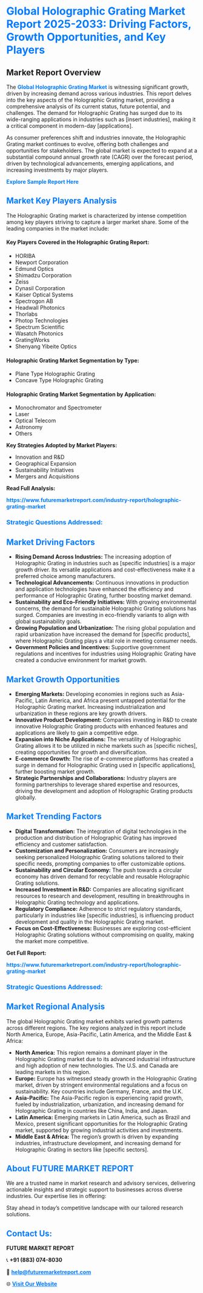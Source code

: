 <h1 style="color: #007BFF;">Global Holographic Grating Market Report 2025-2033: Driving Factors, Growth Opportunities, and Key Players</h1>

<section id="overview">
<h2>Market Report Overview</h2>
<p>The <a href="https://www.futuremarketreport.com/industry-report/holographic-grating-market" style="color: #007BFF; text-decoration: none;"><strong>Global Holographic Grating Market</strong></a> is witnessing significant growth, driven by increasing demand across various industries. This report delves into the key aspects of the Holographic Grating market, providing a comprehensive analysis of its current status, future potential, and challenges. The demand for Holographic Grating has surged due to its wide-ranging applications in industries such as [insert industries], making it a critical component in modern-day [applications].</p>
<p>As consumer preferences shift and industries innovate, the Holographic Grating market continues to evolve, offering both challenges and opportunities for stakeholders. The global market is expected to expand at a substantial compound annual growth rate (CAGR) over the forecast period, driven by technological advancements, emerging applications, and increasing investments by major players.</p>
</section>

<section id="overview">
<p><a href="https://www.futuremarketreport.com/request-sample/reportId=58918" style="color: #007BFF; text-decoration: none;"><strong>Explore Sample Report Here</strong></a></p>
</section>

<section id="key-players">
<h2 style="color: #007BFF;">Market Key Players Analysis</h2>
<p>The Holographic Grating market is characterized by intense competition among key players striving to capture a larger market share. Some of the leading companies in the market include:</p>
<h4>Key Players Covered in the Holographic Grating Report:</h4>
<ul><li>HORIBA</li><li>Newport Corporation</li><li>Edmund Optics</li><li>Shimadzu Corporation</li><li>Zeiss</li><li>Dynasil Corporation</li><li>Kaiser Optical Systems</li><li>Spectrogon AB</li><li>Headwall Photonics</li><li>Thorlabs</li><li>Photop Technologies</li><li>Spectrum Scientific</li><li>Wasatch Photonics</li><li>GratingWorks</li><li>Shenyang Yibeite Optics</li></ul>
<h4>Holographic Grating Market Segmentation by Type:</h4>
<ul><li>Plane Type Holographic Grating</li><li>Concave Type Holographic Grating</li></ul>

<h4>Holographic Grating Market Segmentation by Application:</h4>
<ul><li>Monochromator and Spectrometer</li><li>Laser</li><li>Optical Telecom</li><li>Astronomy</li><li>Others</li></ul>
<p><strong>Key Strategies Adopted by Market Players:</strong></p>
<ul>
<li>Innovation and R&D</li>
<li>Geographical Expansion</li>
<li>Sustainability Initiatives</li>
<li>Mergers and Acquisitions</li>
</ul>
</section>

<section>
<p><strong>Read Full Analysis: </strong></p><a href="https://www.futuremarketreport.com/industry-report/holographic-grating-market" style="color: #007BFF; text-decoration: none;"><strong>https://www.futuremarketreport.com/industry-report/holographic-grating-market</strong></a>
<h3 style="color: #007BFF;">Strategic Questions Addressed:</h3>
</section>

<section id="driving-factors">
<h2 style="color: #007BFF;">Market Driving Factors</h2>
<ul>
<li><strong>Rising Demand Across Industries:</strong> The increasing adoption of Holographic Grating in industries such as [specific industries] is a major growth driver. Its versatile applications and cost-effectiveness make it a preferred choice among manufacturers.</li>
<li><strong>Technological Advancements:</strong> Continuous innovations in production and application technologies have enhanced the efficiency and performance of Holographic Grating, further boosting market demand.</li>
<li><strong>Sustainability and Eco-Friendly Initiatives:</strong> With growing environmental concerns, the demand for sustainable Holographic Grating solutions has surged. Companies are investing in eco-friendly variants to align with global sustainability goals.</li>
<li><strong>Growing Population and Urbanization:</strong> The rising global population and rapid urbanization have increased the demand for [specific products], where Holographic Grating plays a vital role in meeting consumer needs.</li>
<li><strong>Government Policies and Incentives:</strong> Supportive government regulations and incentives for industries using Holographic Grating have created a conducive environment for market growth.</li>
</ul>
</section>

<section id="growth-opportunities">
<h2 style="color: #007BFF;">Market Growth Opportunities</h2>
<ul>
<li><strong>Emerging Markets:</strong> Developing economies in regions such as Asia-Pacific, Latin America, and Africa present untapped potential for the Holographic Grating market. Increasing industrialization and urbanization in these regions are key growth drivers.</li>
<li><strong>Innovative Product Development:</strong> Companies investing in R&D to create innovative Holographic Grating products with enhanced features and applications are likely to gain a competitive edge.</li>
<li><strong>Expansion into Niche Applications:</strong> The versatility of Holographic Grating allows it to be utilized in niche markets such as [specific niches], creating opportunities for growth and diversification.</li>
<li><strong>E-commerce Growth:</strong> The rise of e-commerce platforms has created a surge in demand for Holographic Grating used in [specific applications], further boosting market growth.</li>
<li><strong>Strategic Partnerships and Collaborations:</strong> Industry players are forming partnerships to leverage shared expertise and resources, driving the development and adoption of Holographic Grating products globally.</li>
</ul>
</section>

<section id="trending-factors">
<h2 style="color: #007BFF;">Market Trending Factors</h2>
<ul>
<li><strong>Digital Transformation:</strong> The integration of digital technologies in the production and distribution of Holographic Grating has improved efficiency and customer satisfaction.</li>
<li><strong>Customization and Personalization:</strong> Consumers are increasingly seeking personalized Holographic Grating solutions tailored to their specific needs, prompting companies to offer customizable options.</li>
<li><strong>Sustainability and Circular Economy:</strong> The push towards a circular economy has driven demand for recyclable and reusable Holographic Grating solutions.</li>
<li><strong>Increased Investment in R&D:</strong> Companies are allocating significant resources to research and development, resulting in breakthroughs in Holographic Grating technology and applications.</li>
<li><strong>Regulatory Compliance:</strong> Adherence to strict regulatory standards, particularly in industries like [specific industries], is influencing product development and quality in the Holographic Grating market.</li>
<li><strong>Focus on Cost-Effectiveness:</strong> Businesses are exploring cost-efficient Holographic Grating solutions without compromising on quality, making the market more competitive.</li>
</ul>
</section>

<section>
<p><strong>Get Full Report: </strong></p><a href="https://www.futuremarketreport.com/industry-report/holographic-grating-market" style="color: #007BFF; text-decoration: none;"><strong>https://www.futuremarketreport.com/industry-report/holographic-grating-market</strong></a>
<h3 style="color: #007BFF;">Strategic Questions Addressed:</h3>
</section>


<section id="regional-analysis">
<h2 style="color: #007BFF;">Market Regional Analysis</h2>
<p>The global Holographic Grating market exhibits varied growth patterns across different regions. The key regions analyzed in this report include North America, Europe, Asia-Pacific, Latin America, and the Middle East & Africa:</p>
<ul>
<li><strong>North America:</strong> This region remains a dominant player in the Holographic Grating market due to its advanced industrial infrastructure and high adoption of new technologies. The U.S. and Canada are leading markets in this region.</li>
<li><strong>Europe:</strong> Europe has witnessed steady growth in the Holographic Grating market, driven by stringent environmental regulations and a focus on sustainability. Key countries include Germany, France, and the U.K.</li>
<li><strong>Asia-Pacific:</strong> The Asia-Pacific region is experiencing rapid growth, fueled by industrialization, urbanization, and increasing demand for Holographic Grating in countries like China, India, and Japan.</li>
<li><strong>Latin America:</strong> Emerging markets in Latin America, such as Brazil and Mexico, present significant opportunities for the Holographic Grating market, supported by growing industrial activities and investments.</li>
<li><strong>Middle East & Africa:</strong> The region’s growth is driven by expanding industries, infrastructure development, and increasing demand for Holographic Grating in sectors like [specific sectors].</li>
</ul>
</section>

<footer>
<h2 style="color: #007BFF;">About FUTURE MARKET REPORT</h2>
<p>We are a trusted name in market research and advisory services, delivering actionable insights and strategic support to businesses across diverse industries. Our expertise lies in offering:</p>

<p>Stay ahead in today’s competitive landscape with our tailored research solutions.</p>

<h2 style="color: #007BFF;">Contact Us:</h2>
<p><strong>FUTURE MARKET REPORT</strong></p>
<p>📞 <strong>+91 (883) 074-8030</strong></p>
<p>📧 <strong><a href="mailto:help@futuremarketreport.com" style="color: #007BFF;">help@futuremarketreport.com</a></strong></p>
<p>🌐 <strong><a href="https://www.futuremarketreport.com/" style="color: #007BFF;">Visit Our Website</a></strong></p>
</footer>